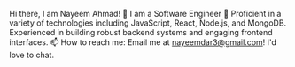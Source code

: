 Hi there, I am Nayeem Ahmad! 👋
I am a Software Engineer
🌱 Proficient in a variety of technologies including JavaScript, React, Node.js, and MongoDB. Experienced in building robust backend systems and engaging frontend interfaces.
📫 How to reach me: Email me at nayeemdar3@gmail.com! I'd love to chat.
